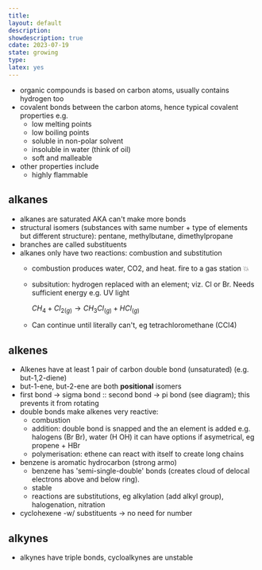 ```yaml
---
title: 
layout: default
description: 
showdescription: true
cdate: 2023-07-19
state: growing
type: 
latex: yes
---
```


- organic compounds is based on carbon atoms, usually contains hydrogen too
- covalent bonds between the carbon atoms, hence typical covalent properties e.g.
    - low melting points
    - low boiling points
    - soluble in non-polar solvent
    - insoluble in water (think of oil)
    - soft and malleable
- other properties include
    - highly flammable

## alkanes

- alkanes are saturated AKA can't make more bonds
- structural isomers (substances with same number + type of elements but different structure): pentane, methylbutane, dimethylpropane
- branches are called substituents
- alkanes only have two reactions: combustion and substitution
    - combustion produces water, CO2, and heat. fire to a gas station 💥
    - subsitution: hydrogen replaced with an element; viz. Cl or Br. Needs sufficient energy e.g. UV light
    
        $CH_{4}+Cl_{2(g)}\to CH_{3}Cl_{(g)}+HCl_{(g)}$
    - Can continue until literally can't, eg tetrachloromethane (CCl4)

## alkenes

- Alkenes have at least 1 pair of carbon double bond (unsaturated) (e.g. but-1,2-diene)
- but-1-ene, but-2-ene are both **positional** isomers
- first bond → sigma bond :: second bond → pi bond (see diagram); this prevents it from rotating
- double bonds make alkenes very reactive:
    - combustion 
    - addition: double bond is snapped and the an element is added e.g. halogens (Br Br), water (H OH)
        it can have options if asymetrical, eg propene + HBr
    - polymerisation: ethene can react with itself to create long chains
- benzene is aromatic hydrocarbon (strong armo)
    - benzene has 'semi-single-double' bonds (creates cloud of delocal electrons above and below ring).
    - stable
    - reactions are substitutions, eg alkylation (add alkyl group), halogenation, nitration
- cyclohexene -w/ substituents → no need for number

## alkynes

- alkynes have triple bonds, cycloalkynes are unstable
